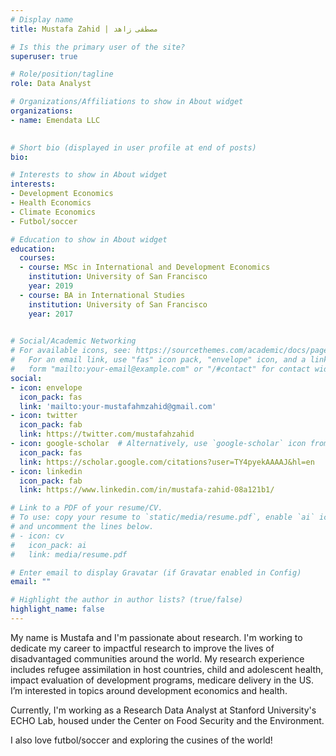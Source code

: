 ```yaml
---
# Display name
title: Mustafa Zahid | مصطفى زاهد

# Is this the primary user of the site?
superuser: true

# Role/position/tagline
role: Data Analyst

# Organizations/Affiliations to show in About widget
organizations:
- name: Emendata LLC
  

# Short bio (displayed in user profile at end of posts)
bio: 

# Interests to show in About widget
interests: 
- Development Economics
- Health Economics
- Climate Economics
- Futbol/soccer

# Education to show in About widget
education:
  courses:
  - course: MSc in International and Development Economics
    institution: University of San Francisco
    year: 2019
  - course: BA in International Studies
    institution: University of San Francisco
    year: 2017
  

# Social/Academic Networking
# For available icons, see: https://sourcethemes.com/academic/docs/page-builder/#icons
#   For an email link, use "fas" icon pack, "envelope" icon, and a link in the
#   form "mailto:your-email@example.com" or "/#contact" for contact widget.
social:
- icon: envelope
  icon_pack: fas
  link: 'mailto:your-mustafahmzahid@gmail.com'
- icon: twitter
  icon_pack: fab
  link: https://twitter.com/mustafahzahid
- icon: google-scholar  # Alternatively, use `google-scholar` icon from `ai` icon pack
  icon_pack: fas
  link: https://scholar.google.com/citations?user=TY4pyekAAAAJ&hl=en
- icon: linkedin
  icon_pack: fab
  link: https://www.linkedin.com/in/mustafa-zahid-08a121b1/

# Link to a PDF of your resume/CV.
# To use: copy your resume to `static/media/resume.pdf`, enable `ai` icons in `params.toml`, 
# and uncomment the lines below.
# - icon: cv
#   icon_pack: ai
#   link: media/resume.pdf

# Enter email to display Gravatar (if Gravatar enabled in Config)
email: ""

# Highlight the author in author lists? (true/false)
highlight_name: false
---
```


My name is Mustafa and I'm passionate about research. I'm working to dedicate my career to impactful research to improve the lives of disadvantaged communities around the world. My research experience includes refugee assimilation in host countries, child and adolescent health, impact evaluation of development programs, medicare delivery in the US. I’m interested in topics around development economics and health.

Currently, I'm working as a Research Data Analyst at Stanford University's ECHO Lab, housed under the Center on Food Security and the Environment.

I also love futbol/soccer and exploring the cusines of the world!
